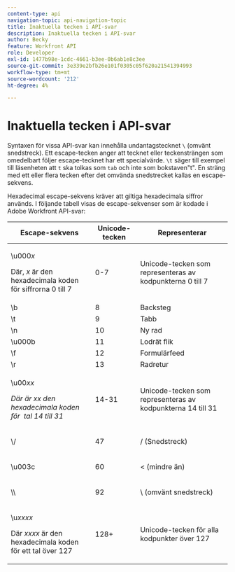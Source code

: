 ```yaml
---
content-type: api
navigation-topic: api-navigation-topic
title: Inaktuella tecken i API-svar
description: Inaktuella tecken i API-svar
author: Becky
feature: Workfront API
role: Developer
exl-id: 1477b98e-1cdc-4661-b3ee-0b6ab1e8c3ee
source-git-commit: 3e339e2bfb26e101f0305c05f620a21541394993
workflow-type: tm+mt
source-wordcount: '212'
ht-degree: 4%

---
```


# Inaktuella tecken i API-svar

Syntaxen för vissa API-svar kan innehålla undantagstecknet `\` (omvänt snedstreck). Ett escape-tecken anger att tecknet eller teckensträngen som omedelbart följer escape-tecknet har ett specialvärde. `\t` säger till exempel till läsenheten att `t` ska tolkas som `tab` och inte som bokstaven&quot;t&quot;. En sträng med ett eller flera tecken efter det omvända snedstrecket kallas en escape-sekvens.

Hexadecimal escape-sekvens kräver att giltiga hexadecimala siffror används. I följande tabell visas de escape-sekvenser som är kodade i Adobe Workfront API-svar:

<table style="table-layout:auto"> 
 <col> 
 <col> 
 <col> 
 <thead> 
  <tr> 
   <th><strong>Escape-sekvens</strong> </th> 
   <th><strong>Unicode-tecken</strong> </th> 
   <th><strong>Representerar</strong> </th> 
  </tr> 
 </thead> 
 <tbody> 
  <tr> 
   <td> <p>\u000<em>x</em></p> <p>Där, <em>x</em> är den hexadecimala koden för siffrorna 0 till 7</p> </td> 
   <td>0-7</td> 
   <td>Unicode-tecken som representeras av kodpunkterna 0 till 7</td> 
  </tr> 
  <tr> 
   <td>\b</td> 
   <td>8</td> 
   <td>Backsteg</td> 
  </tr> 
  <tr> 
   <td>\t</td> 
   <td>9</td> 
   <td>Tabb</td> 
  </tr> 
  <tr> 
   <td>\n</td> 
   <td>10</td> 
   <td>Ny rad</td> 
  </tr> 
  <tr> 
   <td>\u000b</td> 
   <td>11</td> 
   <td>Lodrät flik</td> 
  </tr> 
  <tr> 
   <td>\f</td> 
   <td>12</td> 
   <td>Formulärfeed</td> 
  </tr> 
  <tr> 
   <td>\r</td> 
   <td>13</td> 
   <td>Radretur</td> 
  </tr> 
  <tr> 
   <td> <p>\u00<em>xx</em></p> <p><em>Där är xx den hexadecimala koden för  tal 14 till 31 </em> </p> </td> 
   <td>14-31</td> 
   <td>Unicode-tecken som representeras av kodpunkterna 14 till 31</td> 
  </tr> 
  <tr> 
   <td> <p>\/</p> </td> 
   <td>47</td> 
   <td>/ (Snedstreck)</td> 
  </tr> 
  <tr> 
   <td> <p>\u003c</p> </td> 
   <td>60</td> 
   <td>&lt; (mindre än)</td> 
  </tr> 
  <tr> 
   <td> <p>\\</p> </td> 
   <td>92</td> 
   <td>\ (omvänt snedstreck)</td> 
  </tr> 
  <tr> 
   <td> <p>\u<em>xxxx</em></p> <p>Där <em>xxxx</em> är den hexadecimala koden för ett tal över 127</p> </td> 
   <td>128+</td> 
   <td>Unicode-tecken för alla kodpunkter över 127</td> 
  </tr> 
 </tbody> 
</table>

